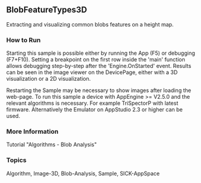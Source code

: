 ## BlobFeatureTypes3D
Extracting and visualizing common blobs features on a height map.

### How to Run
Starting this sample is possible either by running the App (F5) or
debugging (F7+F10). Setting a breakpoint on the first row inside the 'main'
function allows debugging step-by-step after the 'Engine.OnStarted' event.
Results can be seen in the image viewer on the DevicePage, either with a 3D
visualization or a 2D visualization.

Restarting the Sample may be necessary to show images after loading the web-page.
To run this sample a device with AppEngine >= V2.5.0 and the relevant algorithms
is necessary. For example TriSpectorP with latest firmware. Alternatively the
Emulator on AppStudio 2.3 or higher can be used.

### More Information
Tutorial "Algorithms - Blob Analysis"

### Topics
Algorithm, Image-3D, Blob-Analysis, Sample, SICK-AppSpace